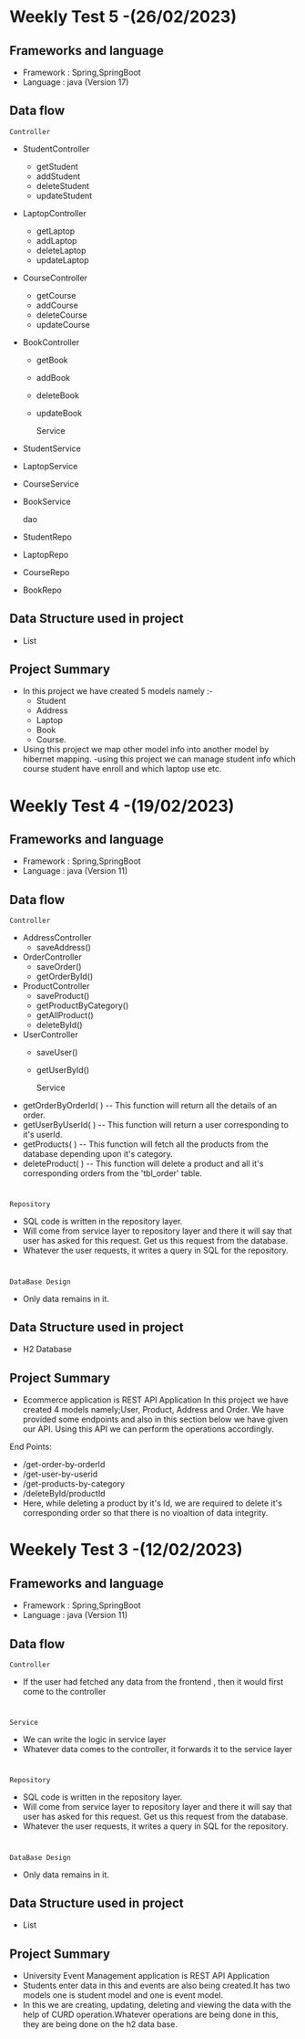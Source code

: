# Weekly Test 5 -(26/02/2023)

## Frameworks and language
* Framework : Spring,SpringBoot
* Language : java (Version 17)

## Data flow

    Controller

* StudentController
  * getStudent
  * addStudent
  * deleteStudent
  * updateStudent
* LaptopController
  * getLaptop
  * addLaptop
  * deleteLaptop
  * updateLaptop
* CourseController
  * getCourse
  * addCourse
  * deleteCourse
  * updateCourse
* BookController
  * getBook
  * addBook
  * deleteBook
  * updateBook


    Service
* StudentService
  
* LaptopService
  
* CourseService
  
* BookService


    dao

* StudentRepo

* LaptopRepo

* CourseRepo

* BookRepo


## Data Structure used in project

* List

## Project Summary

* In this project we have created 5 models namely :- 
  * Student 
  * Address
  * Laptop
  * Book 
  * Course.
* Using this project we map other model info into another model by hibernet mapping. -using this project we can manage student info which course student have enroll and which laptop use etc.
  
  
# Weekly Test 4 -(19/02/2023)
## Frameworks and language

* Framework : Spring,SpringBoot
* Language : java (Version 11)

## Data flow
    Controller

* AddressController
  * saveAddress()
* OrderController
  * saveOrder()
  * getOrderById()
* ProductController
  * saveProduct()
  * getProductByCategory()
  * getAllProduct()
  * deleteById()
* UserController
  * saveUser()
  * getUserById()

    Service
* getOrderByOrderId( ) -- This function will return all the details of an order.
* getUserByUserId( ) -- This function will return a user corresponding to it's userId.
* getProducts( ) -- This function will fetch all the products from the database depending upon it's category.
* deleteProduct( ) -- This function will delete a product and all it's corresponding orders from the 'tbl_order' table.

#
    Repository
* SQL code is written in the repository layer.
* Will come from service layer to repository layer and there it will say that user has asked for this request.  Get us this request from the database.
* Whatever the user requests, it writes a query in SQL for the repository.
#
    DataBase Design
* Only data remains in it.

## Data Structure used in project
* H2 Database

## Project Summary
* Ecommerce  application is REST API Application In this project we have created 4 models namely;User, Product, Address and Order. We have provided some endpoints and also in this section below we have given our API. Using this API we can perform the operations accordingly.



End Points:

* /get-order-by-orderId
* /get-user-by-userid
* /get-products-by-category
* /deleteById/productId
*  Here, while deleting a product by it's Id, we are required to delete it's corresponding order so that there is no vioaltion of data integrity.

# Weekely Test 3 -(12/02/2023)
## Frameworks and language

* Framework : Spring,SpringBoot
* Language : java (Version 11)

## Data flow
    Controller

* If the user had fetched any data from the frontend , then it would first come to the controller
#
    Service
* We can write the logic in service layer
* Whatever data comes to the controller, it forwards it to the service layer

#
    Repository
* SQL code is written in the repository layer.
* Will come from service layer to repository layer and there it will say that user has asked for this request.  Get us this request from the database.
* Whatever the user requests, it writes a query in SQL for the repository.
#
    DataBase Design
* Only data remains in it.

## Data Structure used in project
* List

## Project Summary
* University Event Management application is REST API Application
* Students enter data in this and events are also being created.It has two models one is student model and one is event model.
* In this we are creating, updating, deleting and viewing the data with the help of CURD operation.Whatever operations are being done in this, they are being done on the h2 data base.
